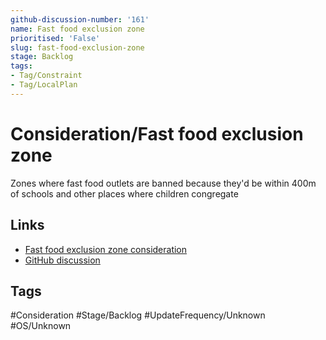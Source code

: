 ```yaml
---
github-discussion-number: '161'
name: Fast food exclusion zone
prioritised: 'False'
slug: fast-food-exclusion-zone
stage: Backlog
tags:
- Tag/Constraint
- Tag/LocalPlan
---
```


# Consideration/Fast food exclusion zone

Zones where fast food outlets are banned because they'd be within 400m of schools and other places where children congregate

## Links

* [Fast food exclusion zone consideration](https://design.planning.data.gov.uk/planning-consideration/fast-food-exclusion-zone)
* [GitHub discussion](https://github.com/digital-land/data-standards-backlog/discussions/161)

## Tags

#Consideration #Stage/Backlog #UpdateFrequency/Unknown #OS/Unknown